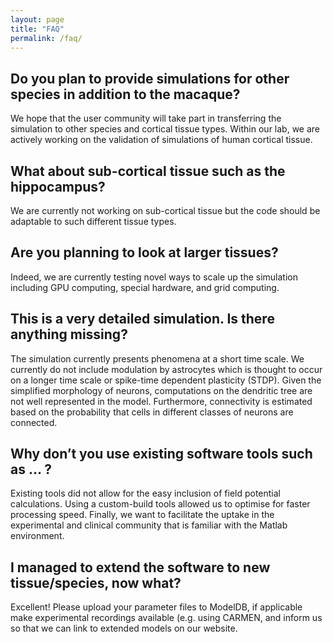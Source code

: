 ```yaml
---
layout: page
title: "FAQ"
permalink: /faq/
---
```


## Do you plan to provide simulations for other species in addition to the macaque?

We hope that the user community will take part in transferring the simulation to other species and cortical tissue types. Within our lab, we are actively working on the validation of simulations of human cortical tissue.


## What about sub-cortical tissue such as the hippocampus?

We are currently not working on sub-cortical tissue but the code should be adaptable to such different tissue types.


## Are you planning to look at larger tissues?

Indeed, we are currently testing novel ways to scale up the simulation including GPU computing, special hardware, and grid computing.


## This is a very detailed simulation. Is there anything missing?

The simulation currently presents phenomena at a short time scale. We currently do not include modulation by astrocytes which is thought to occur on a longer time scale or spike-time dependent plasticity (STDP). Given the simplified morphology of neurons, computations on the dendritic tree are not well represented in the model. Furthermore, connectivity is estimated based on the probability that cells in different classes of neurons are connected.


## Why don’t you use existing software tools such as … ?

Existing tools did not allow for the easy inclusion of field potential calculations. Using a custom-build tools allowed us to optimise for faster processing speed. Finally, we want to facilitate the uptake in the experimental and clinical community that is familiar with the Matlab environment.


## I managed to extend the software to new tissue/species, now what?

Excellent! Please upload your parameter files to ModelDB, if applicable make experimental recordings available (e.g. using CARMEN, and inform us so that we can link to extended models on our website.
